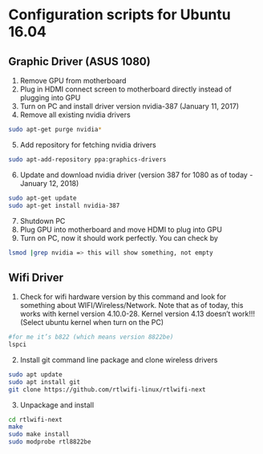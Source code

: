 # Configuration scripts for Ubuntu 16.04 #

## Graphic Driver (ASUS 1080) ##
1. Remove GPU from motherboard
2. Plug in HDMI connect screen to motherboard directly instead of plugging into GPU
3. Turn on PC and install driver version nvidia-387 (January 11, 2017)
4. Remove all existing nvidia drivers
```bash
sudo apt-get purge nvidia*
```
5. Add repository for fetching nvidia drivers
```bash
sudo apt-add-repository ppa:graphics-drivers
```
6. Update and download nvidia driver (version 387 for 1080 as of today - January 12, 2018)
```bash
sudo apt-get update
sudo apt-get install nvidia-387
```
7. Shutdown PC
8. Plug GPU into motherboard and move HDMI to plug into GPU
9. Turn on PC, now it should work perfectly. You can check by
```bash
lsmod |grep nvidia => this will show something, not empty
```

## Wifi Driver ##
1. Check for wifi hardware version by this command and look for something about WIFI/Wireless/Network. Note that as of today, this works with kernel version 4.10.0-28. Kernel version 4.13 doesn’t work!!! (Select ubuntu kernel when turn on the PC)
```bash
#for me it’s b822 (which means version 8822be)
lspci
```
2. Install git command line package and clone wireless drivers
```bash
sudo apt update
sudo apt install git
git clone https://github.com/rtlwifi-linux/rtlwifi-next
```
3. Unpackage and install
```bash
cd rtlwifi-next
make
sudo make install
sudo modprobe rtl8822be
```